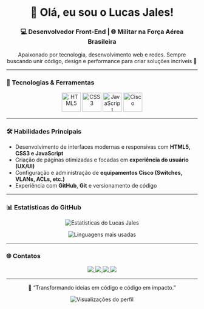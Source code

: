 
<h1 align="center">👋 Olá, eu sou o Lucas Jales!</h1>

<h3 align="center">💻 Desenvolvedor Front-End | 🌐 Militar na Força Aérea Brasileira</h3>

<p align="center">
  Apaixonado por tecnologia, desenvolvimento web e redes.  
  Sempre buscando unir código, design e performance para criar soluções incríveis 🚀
</p>

---

### 🧠 Tecnologias & Ferramentas
<p align="center">
  <img src="https://cdn.jsdelivr.net/gh/devicons/devicon/icons/html5/html5-original.svg" width="50" height="50" alt="HTML5"/>
  <img src="https://cdn.jsdelivr.net/gh/devicons/devicon/icons/css3/css3-original.svg" width="50" height="50" alt="CSS3"/>
  <img src="https://cdn.jsdelivr.net/gh/devicons/devicon/icons/javascript/javascript-original.svg" width="50" height="50" alt="JavaScript"/>
  <img src="https://cdn.jsdelivr.net/gh/devicons/devicon/icons/cisco/cisco-original.svg" width="50" height="50" alt="Cisco"/>
</p>

---

### 🛠️ Habilidades Principais
- Desenvolvimento de interfaces modernas e responsivas com **HTML5, CSS3 e JavaScript**  
- Criação de páginas otimizadas e focadas em **experiência do usuário (UX/UI)**  
- Configuração e administração de **equipamentos Cisco (Switches, VLANs, ACLs, etc.)**  
- Experiência com **GitHub**, **Git** e versionamento de código  

---

### 📊 Estatísticas do GitHub
<p align="center">
  <img src="https://github-readme-stats.vercel.app/api?username=Jalesol&show_icons=true&theme=tokyonight" alt="Estatísticas do Lucas Jales"/>
</p>

<p align="center">
  <img src="https://github-readme-stats.vercel.app/api/top-langs/?username=Jalesol&layout=compact&theme=tokyonight" alt="Linguagens mais usadas"/>
</p>

---

### 🌐 Contatos
<p align="center">
  <a href="https://www.linkedin.com/in/lucas-jales-635a51330/" target="_blank">
    <img src="https://img.shields.io/badge/LinkedIn-0A66C2?style=for-the-badge&logo=linkedin&logoColor=white" />
  </a>
  <a href="mailto:jaleslucas10@gmail.com">
    <img src="https://img.shields.io/badge/Gmail-D14836?style=for-the-badge&logo=gmail&logoColor=white" />
  </a>
  <a href="https://www.instagram.com/_jales_lucas/?next=https%3A%2F%2Fwww.instagram.com%2Fdirect%2Ft%2F17846681807946322%2F%3F__coig_login%3D1" target="_blank">
    <img src="https://img.shields.io/badge/Instagram-E4405F?style=for-the-badge&logo=instagram&logoColor=white" />
  </a>
  <a href="https://github.com/Jalesol" target="_blank">
    <img src="https://img.shields.io/badge/GitHub-181717?style=for-the-badge&logo=github&logoColor=white" />
  </a>
</p>

---

<p align="center">
  💬 “Transformando ideias em código e código em impacto.”  
</p>

<p align="center">
  <img src="https://komarev.com/ghpvc/?username=Jalesol&color=blue" alt="Visualizações do perfil"/>
</p>
